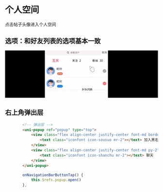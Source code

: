 # 个人空间

点击帖子头像进入个人空间

## 选项：和好友列表的选项基本一致

![1590971608264](../../.vuepress/public/assets/img/1590971608264.png)

## 右上角弹出层

```html
		<!-- 弹出层 -->
		<uni-popup ref="popup" type="top">
			<view class="flex align-center justify-center font-md border-bottom py-2" hover-class="bg-light">
				<text class="iconfont icon-sousuo mr-2"></text> 加入黑名单
			</view>
			<view class="flex align-center justify-center font-md py-2" hover-class="bg-light">
				<text class="iconfont icon-shanchu mr-2"></text> 聊天
			</view>
		</uni-popup>
```

```js
		onNavigationBarButtonTap() {
			this.$refs.popup.open()
		},
```



